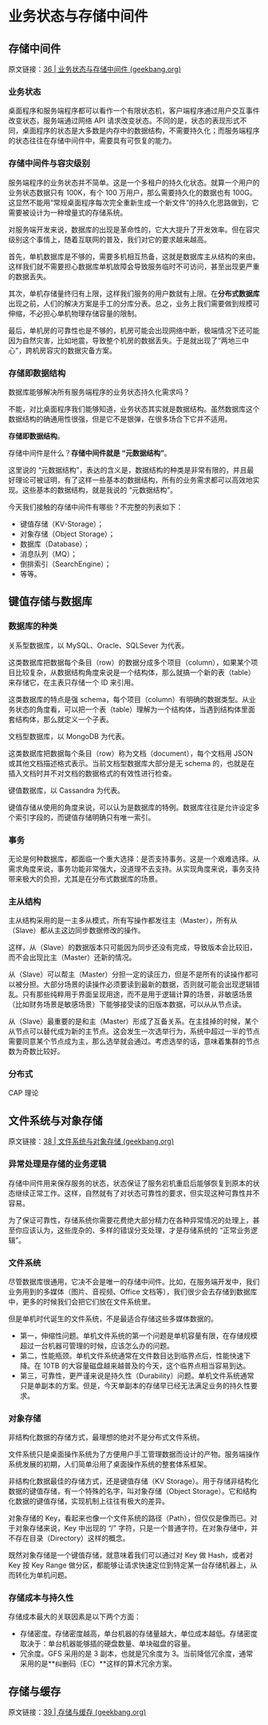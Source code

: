 # 业务状态与存储中间件

## 存储中间件

原文链接：[36 | 业务状态与存储中间件 (geekbang.org)](https://time.geekbang.org/column/article/127490)

### 业务状态

桌面程序和服务端程序都可以看作一个有限状态机，客户端程序通过用户交互事件改变状态，服务端通过网络 API 请求改变状态。不同的是，状态的表现形式不同，桌面程序的状态是大多数是内存中的数据结构，不需要持久化；而服务端程序的状态往往在存储中间件中，需要具有可恢复的能力。

### 存储中间件与容灾级别

服务端程序的业务状态并不简单。这是一个多租户的持久化状态。就算一个用户的业务状态数据只有 100K，有个 100 万用户，那么需要持久化的数据也有 100G。这显然不能用“常规桌面程序每次完全重新生成一个新文件”的持久化思路做到，它需要被设计为一种增量式的存储系统。

对服务端开发来说，数据库的出现是革命性的，它大大提升了开发效率。但在容灾级别这个事情上，随着互联网的普及，我们对它的要求越来越高。

首先，单机数据库是不够的，需要多机相互热备，这就是数据库主从结构的来由。这样我们就不需要担心数据库单机故障会导致服务临时不可访问，甚至出现更严重的数据丢失。

其次，单机存储量终归有上限，这样我们服务的用户数就有上限。在**分布式数据库**出现之前，人们的解决方案是手工的分库分表。总之，业务上我们需要做到规模可伸缩，不必担心单机物理存储容量的限制。

最后，单机房的可靠性也是不够的，机房可能会出现网络中断，极端情况下还可能因为自然灾害，比如地震，导致整个机房的数据丢失。于是就出现了“两地三中心”，跨机房容灾的数据灾备方案。

### 存储即数据结构

数据库能够解决所有服务端程序的业务状态持久化需求吗？

不能，对比桌面程序我们能够知道，业务状态其实就是数据结构。虽然数据库这个数据结构的确通用性很强，但是它不是银弹，在很多场合下它并不适用。

**存储即数据结构**。

存储中间件是什么？**存储中间件就是 “元数据结构”**。

这里说的 “元数据结构”，表达的含义是，数据结构的种类是非常有限的，并且最好理论可被证明，有了这样一些基本的数据结构，所有的业务需求都可以高效地实现。这些基本的数据结构，就是我说的 “元数据结构”。

今天我们接触的存储中间件有哪些？不完整的列表如下：

- 键值存储（KV-Storage）；
- 对象存储（Object Storage）；
- 数据库（Database）；
- 消息队列（MQ）；
- 倒排索引（SearchEngine）；
- 等等。

## 键值存储与数据库

### 数据库的种类

关系型数据库，以 MySQL、Oracle、SQLSever 为代表。

这类数据库把数据每个条目（row）的数据分成多个项目（column），如果某个项目比较复杂，从数据结构角度来说是一个结构体，那么就搞一个新的表（table）来存储它，在主表只存储一个 ID 来引用。

这类数据库的特点是强 schema，每个项目（column）有明确的数据类型。从业务状态的角度看，可以把一个表（table）理解为一个结构体，当遇到结构体里面套结构体，那么就定义一个子表。



文档型数据库，以 MongoDB 为代表。

这类数据库把数据每个条目（row）称为文档（document），每个文档用 JSON 或其他文档描述格式表示。当前文档型数据库大部分是无 schema 的，也就是在插入文档时并不对文档的数据格式的有效性进行检查。



键值数据库，以 Cassandra 为代表。

键值存储从使用的角度来说，可以认为是数据库的特例。数据库往往是允许设定多个索引字段的，而键值存储明确只有唯一索引。

### 事务

无论是何种数据库，都面临一个重大选择：是否支持事务。这是一个艰难选择。从需求角度来说，事务功能非常强大，没道理不去支持。从实现角度来说，事务支持带来极大的负担，尤其是在分布式数据库的场景。

### 主从结构

主从结构采用的是一主多从模式，所有写操作都发往主（Master），所有从（Slave）都从主这边同步数据修改的操作。

这样，从（Slave）的数据版本只可能因为同步还没有完成，导致版本会比较旧，而不会出现比主（Master）还新的情况。

从（Slave）可以帮主（Master）分担一定的读压力，但是不是所有的读操作都可以被分担。大部分场景的读操作必须要读到最新的数据，否则就可能会出现逻辑错乱。只有那些纯粹用于界面呈现用途，而不是用于逻辑计算的场景，非敏感场景（比如财务场景是敏感场景）下能够接受读的旧版本数据，可以从从节点读。



从（Slave）最重要的是和主（Master）形成了互备关系。在主挂掉的时候，某个从节点可以替代成为新的主节点。这会发生一次选举行为，系统中超过一半的节点需要同意某个节点成为主，那么选举就会通过。考虑选举的话，意味着集群的节点数为奇数比较好。

### 分布式

CAP 理论

## 文件系统与对象存储

原文链接：[38 | 文件系统与对象存储 (geekbang.org)](https://time.geekbang.org/column/article/131310)

### 异常处理是存储的业务逻辑

存储中间件用来保存服务的状态，状态保证了服务宕机重启后能够恢复到原本的状态继续正常工作。这样，自然就有了对状态可靠性的要求，但实现这种可靠性并不容易。

为了保证可靠性，存储系统你需要花费绝大部分精力在各种异常情况的处理上，甚至你应该认为，这些庞杂的、多样的错误分支处理，才是存储系统的 “正常业务逻辑”。

### 文件系统

尽管数据库很通用，它决不会是唯一的存储中间件。比如，在服务端开发中，我们业务用到的多媒体（图片、音视频、Office 文档等），我们很少会去存储到数据库中，更多的时候我们会把它们放在文件系统里。

但是单机时代诞生的文件系统，不是最适合存储这些多媒体数据的。

- 第一，伸缩性问题。单机文件系统的第一个问题是单机容量有限，在存储规模超过一台机器可管理的时候，应该怎么办的问题。
- 第二，性能瓶颈。单机文件系统通常在文件数目达到临界点后，性能快速下降。在 10TB 的大容量磁盘越来越普及的今天，这个临界点相当容易到达。
- 第三，可靠性，更严谨来说是持久性（Durability）问题。单机文件系统通常只是单副本的方案。但是，今天单副本的存储早已经无法满足业务的持久性要求。

### 对象存储

非结构化数据的存储方式，最理想的绝对不是分布式文件系统。

文件系统只是桌面操作系统为了方便用户手工管理数据而设计的产物。服务端操作系统发展的初期，人们简单沿用了桌面操作系统的整套体系框架。

非结构化数据最佳的存储方式，还是键值存储（KV Storage）。用于存储非结构化数据的键值存储，有一个特殊的名字，叫对象存储（Object Storage）。它和结构化数据的键值存储，实现机制上往往有极大的差异。

对象存储的 Key，看起来也像一个文件系统的路径（Path），但仅仅是像而已。对于对象存储来说，Key 中出现的 “/” 字符，只是一个普通字符。在对象存储中，并不存在目录（Directory）这样的概念。

既然对象存储是一个键值存储，就意味着我们可以通过对 Key 做 Hash，或者对 Key 按 Key Range 做分区，都能够让请求快速定位到特定某一台存储机器上，从而转化为单机问题。

### 存储成本与持久性

存储成本最大的关联因素是以下两个方面：

- 存储密度。存储密度越高，单台机器的存储量越大，单位成本越低。存储密度取决于：单台机器能够插的硬盘数量、单块磁盘的容量。
- 冗余度。GFS 采用的是 3 副本，也就是冗余度为 3。当前降低冗余度，通常采用的是**纠删码（EC）**这样的算术冗余方案。

## 存储与缓存

原文链接：[39 | 存储与缓存 (geekbang.org)](https://time.geekbang.org/column/article/132656)

